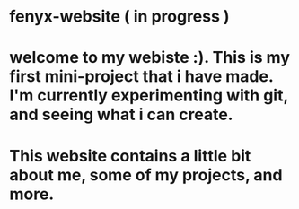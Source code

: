 # fenyx-website ( in progress )
# welcome to my webiste :). This is my first mini-project that i have made. I'm currently experimenting with git, and seeing what i can create.
# This website contains a little bit about me, some of my projects, and more.
